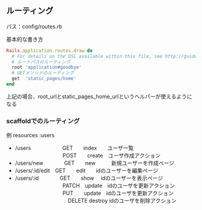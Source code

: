 ## ルーティング
パス：config/routes.rb

基本的な書き方
```ruby
Rails.application.routes.draw do
  # For details on the DSL available within this file, see http://guides.rubyonrails.org/routing.html
  # ルートパスのルーティング
  root 'application#goodbye'
  # GETメソッドのルーティング
  get  'static_pages/home'
end
```

上記の場合、root_urlとstatic_pages_home_urlというヘルパーが使えるようになる

### scaffoldでのルーティング
例
resources :users

- /users　　　　　　GET　　index　　ユーザ一覧
  　　　　　　　　　POST　　create　ユーザ作成アクション
- /users/new　　　　GET　　new　　　新規ユーザーを作成ページ
- /users/:id/edit　GET　　edit　　idのユーザーを編集ページ
- /users/:id　　　　GET　　show　 idのユーザーを表示ページ
  　　　　　　　　　PATCH　update　idのユーザを更新アクション
  　　　　　　　　　PUT　　update　idのユーザを更新アクション
　　　　　　　　　　DELETE destroy idのユーザを削除アクション


